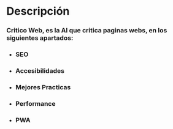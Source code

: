 # Descripción
### Critico Web, es la AI que critica paginas webs, en los siguientes apartados:

- ### SEO
- ### Accesibilidades
- ### Mejores Practicas
- ### Performance
- ### PWA
